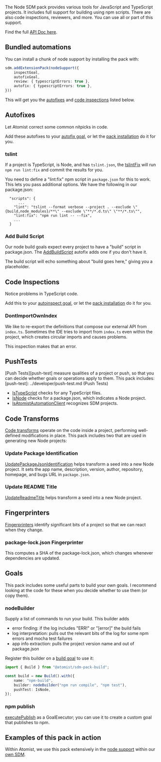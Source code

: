 The Node SDM pack provides various tools for JavaScript and TypeScript
projects. It includes full
support for building using npm scripts. There are also code inspections,
reviewers, and more. You can use all or part of this support.

Find the full [API Doc here][apidoc].

[github]: https://github.com/atomist/sdm-pack-node (GitHub Repository)
[apidoc]: https://atomist.github.io/sdm-pack-node/ (SDM Node Pack API Doc)

## Bundled automations

You can install a chunk of node support by installing the pack with:

```typescript
sdm.addExtensionPack(nodeSupport({
    inspectGoal,
    autofixGoal,
    review: { typescriptErrors: true },
    autofix: { typescriptErrors: true },
}))
```

This will get you the [autofixes](#autofixes) and [code inspections](#code-inspections) listed below.

## Autofixes

Let Atomist correct some common nitpicks in code.

Add these autofixes to your [autofix goal](../developer/goal.md#autofix), or let the [pack installation](#bundled-automations) do it for you.

### tslint

If a project is TypeScript, is Node, and has `tslint.json`, the [tslintFix](https://atomist.github.io/sdm-pack-node/modules/_lib_autofix_tslintfix_.html#tslintfix) will run
`npm run lint:fix` and commit the results for you.

You need to define a "lint:fix" npm script in `package.json` for this to work. This lets you pass
additional options. We have the following in our package.json:

```
  "scripts": {
      ...
    "lint": "tslint --format verbose --project . --exclude \"{build,node_modules}/**\" --exclude \"**/*.d.ts\" \"**/*.ts\"",
    "lint:fix": "npm run lint -- --fix",
    ...
  }
```

### Add Build Script

Our node build goals expect every project to have a "build" script in package.json. The
 [AddBuildScript](https://atomist.github.io/sdm-pack-node/modules/_lib_autofix_addbuildscript_.html#addbuildscript)
 autofix adds one if you don't have it.

The build script will echo something about "build goes here,"
giving you a placeholder.

## Code Inspections

Notice problems in TypeScript code.

Add this to your [autoinspect goal](../developer/goal.md#autoinspect), or let the [pack installation](#bundled-automations) do it for you.

### DontImportOwnIndex

We like to re-export the definitions that compose our external API from `index.ts`.
Sometimes the IDE tries to import from `index.ts` even within the project, which creates
circular imports and causes problems.

This inspection makes that an error.

## PushTests

[Push Tests][push-test] measure qualities of a project or push,
so that you can
decide whether goals or operations apply to them. This pack includes:
[push-test]: ../developer/push-test.md (Push Tests)

* [IsTypeScript](https://atomist.github.io/sdm-pack-node/modules/_lib_pushtest_tspushtests_.html#istypescript) checks for any TypeScript files.
* [IsNode](https://atomist.github.io/sdm-pack-node/modules/_lib_pushtest_nodepushtests_.html#isnode) checks for a package.json, which indicates a Node project.
* [IsAtomistAutomationClient](https://atomist.github.io/sdm-pack-node/modules/_lib_pushtest_nodepushtests_.html#isatomistautomationclient)
recognizes SDM projects.

## Code Transforms

[Code transforms](../developer/transform.md) operate on the code inside a project,
 performing well-defined modifications in place. This pack includes two that are used
 in generating new Node projects:

### Update Package Identification

[UpdatePackageJsonIdentification](https://atomist.github.io/sdm-pack-node/modules/_lib_transform_updatepackagejsonidentification_.html#updatepackagejsonidentification)
 helps transform a seed into a new Node project. It sets the app name, description, version, author, repository, homepage, and bugs URL in `package.json`.

### Update README Title

[UpdateReadmeTitle](https://atomist.github.io/sdm-pack-node/modules/_lib_transform_updatereadmetitle_.html#updatereadmetitle) helps transform a seed into a new Node project.

## Fingerprinters

[Fingerprinters](../developer/fingerprint.md) identify significant bits of a project so that we can react when they change.

### package-lock.json Fingerprinter

This computes a SHA of the package-lock.json, which changes whenever dependencies are updated.

## Goals

This pack includes some useful parts to build your own goals. I recommend looking at the code for these when you decide whether to use them (or copy them).

### nodeBuilder

Supply a list of commands to run your build. This builder adds

* error finding: if the log includes "ERR!" or "[error]" the build fails
* log interpretation: pulls out the relevant bits of the log for some npm errors and mocha test failures
* app info extraction: pulls the project version name and out of package.json

Register this builder on a [build goal](../developer/goal.md#build) to use it:

```typescript
import { Build } from "@atomist/sdm-pack-build";

const build = new Build().with({
    name: "npm-build",
    builder: nodeBuilder("npm run compile", "npm test"),
    pushTest: IsNode,
});
```

### npm publish

[executePublish](https://atomist.github.io/sdm-pack-node/modules/_lib_build_executepublish_.html#executepublish) as a GoalExecutor; you can use it to create a custom goal that publishes to npm.

## Examples of this pack in action

Within Atomist, we use this pack extensively in the [node support](https://github.com/atomist/atomist-sdm/blob/master/lib/machine/nodeSupport.ts) within our [own SDM][atomist-sdm].

[atomist-sdm]: https://github.com/atomist/atomist-sdm
